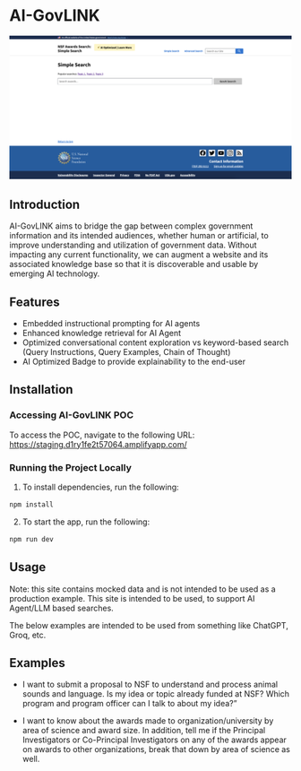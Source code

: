 # AI-GovLINK

<p style="text-align: center;">
  <picture>
    <img alt="Screenshot" src="https://raw.githubusercontent.com/MetroStar/fed-ai-hackathon-team-03/main/docs/screenshot.png">
  </picture>
</p>

## Introduction

AI-GovLINK aims to bridge the gap between complex government information and its intended audiences, whether human or artificial, to improve understanding and utilization of government data. Without impacting any current functionality, we can augment a website and its associated knowledge base so that it is discoverable and usable by emerging AI technology.

## Features

- Embedded instructional prompting for AI agents
- Enhanced knowledge retrieval for AI Agent
- Optimized conversational content exploration vs keyword-based search (Query Instructions, Query Examples, Chain of Thought)
- AI Optimized Badge to provide explainability to the end-user

## Installation

### Accessing AI-GovLINK POC

To access the POC, navigate to the following URL: https://staging.d1ry1fe2t57064.amplifyapp.com/

### Running the Project Locally

1. To install dependencies, run the following:

```sh
npm install
```

2. To start the app, run the following:

```sh
npm run dev
```

## Usage

Note: this site contains mocked data and is not intended to be used as a production example. This site is intended to be used, to support AI Agent/LLM based searches.

The below examples are intended to be used from something like ChatGPT, Groq, etc.

## Examples

- I want to submit a proposal to NSF to understand and process animal sounds and language. Is my idea or topic already funded at NSF? Which program and program officer can I talk to about my idea?”

- I want to know about the awards made to <abc> organization/university by area of science and award size. In addition, tell me if the Principal Investigators or Co-Principal Investigators on any of the awards appear on awards to other organizations, break that down by area of science as well.
